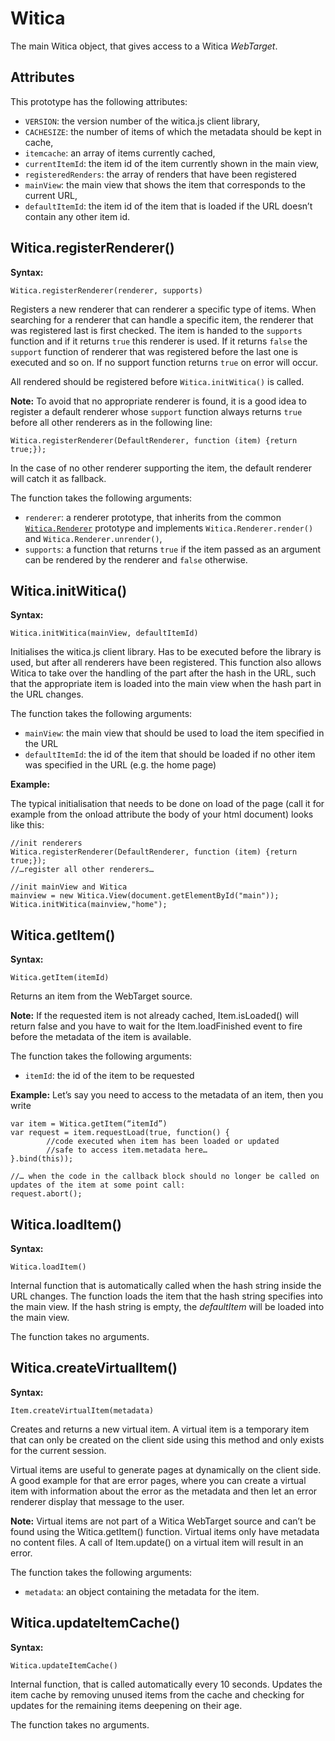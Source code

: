 # Witica

The main Witica object, that gives access to a Witica *WebTarget*.

## Attributes
This prototype has the following attributes:

* `VERSION`: the version number of the witica.js client library,
* `CACHESIZE`: the number of items of which the metadata should be kept in cache,
* `itemcache`: an array of items currently cached,
* `currentItemId`: the item id of the item currently shown in the main view,
* `registeredRenders`: the array of renders that have been registered
* `mainView`: the main view that shows the item that corresponds to the current URL,
* `defaultItemId`: the item id of the item that is loaded if the URL doesn’t contain any other item id.

## Witica.registerRenderer()

**Syntax:**

	Witica.registerRenderer(renderer, supports)

Registers a new renderer that can renderer a specific type of items. When searching for a renderer that can handle a specific item, the renderer that was registered last is first checked. The item is handed to the `supports` function and if it returns `true` this renderer is used. If it returns `false` the `support` function of renderer that was registered before the last one is executed and so on. If no support function returns `true` on error will occur. 

All rendered should be registered before `Witica.initWitica()` is called.

**Note:** To avoid that no appropriate renderer is found, it is a good idea to register a default renderer whose `support` function always returns `true` before all other renderers as in the following line:

	Witica.registerRenderer(DefaultRenderer, function (item) {return true;});

In the case of no other renderer supporting the item, the default renderer will catch it as fallback.

The function takes the following arguments:

* `renderer`: a renderer prototype, that inherits from the common [`Witica.Renderer`](!doc/client/witica_renderer) prototype and implements `Witica.Renderer.render()` and `Witica.Renderer.unrender()`,
* `supports`: a function that returns `true` if the item passed as an argument can be rendered by the renderer and `false` otherwise.

## Witica.initWitica()

**Syntax:**

	Witica.initWitica(mainView, defaultItemId)

Initialises the witica.js client library. Has to be executed before the library is used, but after all renderers have been registered. This function also allows Witica to take over the handling of the part after the hash in the URL, such that the appropriate item is loaded into the main view when the hash part in the URL changes.

The function takes the following arguments:

* `mainView`: the main view that should be used to load the item specified in the URL
* `defaultItemId`: the id of the item that should be loaded if no other item was specified in the URL (e.g. the home page)

**Example:**

The typical initialisation that needs to be done on load of the page (call it for example from the onload attribute the body of your html document) looks like this:

	//init renderers
	Witica.registerRenderer(DefaultRenderer, function (item) {return true;});
	//…register all other renderers…

	//init mainView and Witica
	mainview = new Witica.View(document.getElementById("main"));
	Witica.initWitica(mainview,"home");

## Witica.getItem()

**Syntax:**

	Witica.getItem(itemId)

Returns an item from the WebTarget source. 

**Note:** If the requested item is not already cached, Item.isLoaded() will return false and you have to wait for the Item.loadFinished event to fire before the metadata of the item is available.

The function takes the following arguments:

* `itemId`: the id of the item to be requested

**Example:** Let’s say you need to access to the metadata of an item, then you write

	var item = Witica.getItem(“itemId”)
	var request = item.requestLoad(true, function() {
			//code executed when item has been loaded or updated
			//safe to access item.metadata here…
	}.bind(this));

	//… when the code in the callback block should no longer be called on updates of the item at some point call:
	request.abort();

## Witica.loadItem()

**Syntax:**

	Witica.loadItem()

Internal function that is automatically called when the hash string inside the URL changes. The function loads the item that the hash string specifies into the main view. If the hash string is empty, the *defaultItem* will be loaded into the main view.

The function takes no arguments.

## Witica.createVirtualItem()

**Syntax:**

	Item.createVirtualItem(metadata)

Creates and returns a new virtual item. A virtual item is a temporary item that can only be created on the client side using this method and only exists for the current session. 

Virtual items are useful to generate pages at dynamically on the client side. A good example for that are error pages, where you can create a virtual item with information about the error as the metadata and then let an error renderer display that message to the user.

**Note:** Virtual items are not part of a Witica WebTarget source and can’t be found using the Witica.getItem() function. Virtual items only have metadata no content files. A call of Item.update() on a virtual item will result in an error.

The function takes the following arguments:

* `metadata`: an object containing the metadata for the item.

## Witica.updateItemCache()

**Syntax:**

	Witica.updateItemCache()

Internal function, that is called automatically every 10 seconds. Updates the item cache by removing unused items from the cache and checking for updates for the remaining items deepening on their age.

The function takes no arguments.